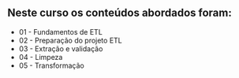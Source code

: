## Neste curso os conteúdos abordados foram:

* 01 - Fundamentos de ETL
* 02 - Preparação do projeto ETL
* 03 - Extração e validação
* 04 - Limpeza
* 05 - Transformação
